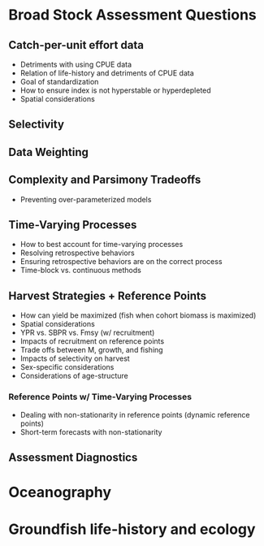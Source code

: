 # Broad Stock Assessment Questions

## Catch-per-unit effort data
- Detriments with using CPUE data
- Relation of life-history and detriments of CPUE data
- Goal of standardization
- How to ensure index is not hyperstable or hyperdepleted
- Spatial considerations

## Selectivity


## Data Weighting

## Complexity and Parsimony Tradeoffs
- Preventing over-parameterized models

## Time-Varying Processes
- How to best account for time-varying processes
- Resolving retrospective behaviors
- Ensuring retrospective behaviors are on the correct process
- Time-block vs. continuous methods


## Harvest Strategies + Reference Points
- How can yield be maximized (fish when cohort biomass is maximized)
- Spatial considerations
- YPR vs. SBPR vs. Fmsy (w/ recruitment)
- Impacts of recruitment on reference points
- Trade offs between M, growth, and fishing
- Impacts of selectivity on harvest
- Sex-specific considerations 
- Considerations of age-structure


### Reference Points w/ Time-Varying Processes
- Dealing with non-stationarity in reference points (dynamic reference points)
- Short-term forecasts with non-stationarity

## Assessment Diagnostics

# Oceanography

# Groundfish life-history and ecology
